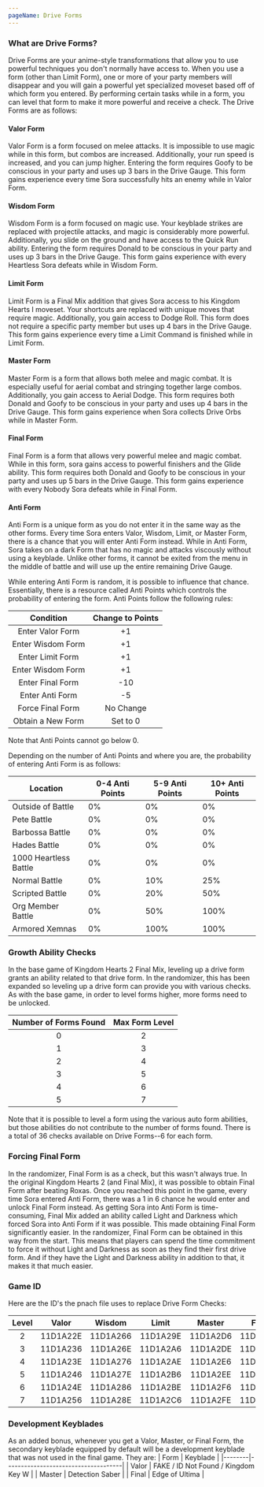 ```yaml
---
pageName: Drive Forms
---
```


### What are Drive Forms?
Drive Forms are your anime-style transformations that allow you to use powerful techniques you don't normally have access to. When you use a form (other than Limit Form), one or more of your party members will disappear and you will gain a powerful yet specialized moveset based off of which form you entered.  By performing certain tasks while in a form, you can level that form to make it more powerful and receive a check.  The Drive Forms are as follows:

#### Valor Form
Valor Form is a form focused on melee attacks.  It is impossible to use magic while in this form, but combos are increased.  Additionally, your run speed is increased, and you can jump higher.  Entering the form requires Goofy to be conscious in your party and uses up 3 bars in the Drive Gauge.  This form gains experience every time Sora successfully hits an enemy while in Valor Form.

#### Wisdom Form
Wisdom Form is a form focused on magic use.  Your keyblade strikes are replaced with projectile attacks, and magic is considerably more powerful.  Additionally, you slide on the ground and have access to the Quick Run ability.  Entering the form requires Donald to be conscious in your party and uses up 3 bars in the Drive Gauge.  This form gains experience with every Heartless Sora defeats while in Wisdom Form.

#### Limit Form
Limit Form is a Final Mix addition that gives Sora access to his Kingdom Hearts I moveset.  Your shortcuts are replaced with unique moves that require magic.  Additionally, you gain access to Dodge Roll.  This form does not require a specific party member but uses up 4 bars in the Drive Gauge.  This form gains experience every time a Limit Command is finished while in Limit Form.

#### Master Form
Master Form is a form that allows both melee and magic combat.  It is especially useful for aerial combat and stringing together large combos.  Additionally, you gain access to Aerial Dodge.  This form requires both Donald and Goofy to be conscious in your party and uses up 4 bars in the Drive Gauge.  This form gains experience when Sora collects Drive Orbs while in Master Form.

#### Final Form
Final Form is a form that allows very powerful melee and magic combat.  While in this form, sora gains access to powerful finishers and the Glide ability.  This form requires both Donald and Goofy to be conscious in your party and uses up 5 bars in the Drive Gauge.  This form gains experience with every Nobody Sora defeats while in Final Form.

#### Anti Form
Anti Form is a unique form as you do not enter it in the same way as the other forms.  Every time Sora enters Valor, Wisdom, Limit, or Master Form, there is a chance that you will enter Anti Form instead.  While in Anti Form, Sora takes on a dark Form that has no magic and attacks viscously without using a keyblade.  Unlike other forms, it cannot be exited from the menu in the middle of battle and will use up the entire remaining Drive Gauge.

While entering Anti Form is random, it is possible to influence that chance.  Essentially, there is a resource called Anti Points which controls the probability of entering the form.  Anti Points follow the following rules:

| Condition         | Change to Points |
|:-----------------:|:----------------:|
| Enter Valor Form  | +1               |
| Enter Wisdom Form | +1               |
| Enter Limit Form  | +1               |
| Enter Wisdom Form | +1               |
| Enter Final Form  | -10              |
| Enter Anti Form   | -5               |
| Force Final Form  | No Change        |
| Obtain a New Form | Set to 0         |

Note that Anti Points cannot go below 0.

Depending on the number of Anti Points and where you are, the probability of entering Anti Form is as follows:

| Location              | 0-4 Anti Points | 5-9 Anti Points | 10+ Anti Points |
|-----------------------|-----------------|-----------------|-----------------|
| Outside of Battle     | 0%              | 0%              | 0%              |
| Pete Battle           | 0%              | 0%              | 0%              |
| Barbossa Battle       | 0%              | 0%              | 0%              |
| Hades Battle          | 0%              | 0%              | 0%              |
| 1000 Heartless Battle | 0%              | 0%              | 0%              |
| Normal Battle         | 0%              | 10%             | 25%             |
| Scripted Battle       | 0%              | 20%             | 50%             |
| Org Member Battle     | 0%              | 50%             | 100%            |
| Armored Xemnas        | 0%              | 100%            | 100%            |

### Growth Ability Checks
In the base game of Kingdom Hearts 2 Final Mix, leveling up a drive form grants an ability related to that drive form.  In the randomizer, this has been expanded so leveling up a drive form can provide you with various checks.  As with the base game, in order to level forms higher, more forms need to be unlocked.

| Number of Forms Found | Max Form Level |
|:---------------------:|:--------------:|
| 0                     | 2              |
| 1                     | 3              |
| 2                     | 4              |
| 3                     | 5              |
| 4                     | 6              |
| 5                     | 7              |

Note that it is possible to level a form using the various auto form abilities, but those abilities do not contribute to the number of forms found.  There is a total of 36 checks available on Drive Forms--6 for each form.

### Forcing Final Form
In the randomizer, Final Form is as a check, but this wasn't always true.  In the original Kingdom Hearts 2 (and Final Mix), it was possible to obtain Final Form after beating Roxas.  Once you reached this point in the game, every time Sora entered Anti Form, there was a 1 in 6 chance he would enter and unlock Final Form instead.  As getting Sora into Anti Form is time-consuming, Final Mix added an ability called Light and Darkness which forced Sora into Anti Form if it was possible.  This made obtaining Final Form significantly easier.  In the randomizer, Final Form can be obtained in this way from the start.  This means that players can spend the time commitment to force it without Light and Darkness as soon as they find their first drive form.  And if they have the Light and Darkness ability in addition to that, it makes it that much easier.

### Game ID
Here are the ID's the pnach file uses to replace Drive Form Checks:

| Level | Valor    | Wisdom   | Limit    | Master   | Final    |
|:-----:|:--------:|:--------:|:--------:|:--------:|:--------:|
| 2     | 11D1A22E | 11D1A266 | 11D1A29E | 11D1A2D6 | 11D1A30E |
| 3     | 11D1A236 | 11D1A26E | 11D1A2A6 | 11D1A2DE | 11D1A316 |
| 4     | 11D1A23E | 11D1A276 | 11D1A2AE | 11D1A2E6 | 11D1A31E |
| 5     | 11D1A246 | 11D1A27E | 11D1A2B6 | 11D1A2EE | 11D1A326 |
| 6     | 11D1A24E | 11D1A286 | 11D1A2BE | 11D1A2F6 | 11D1A32E |
| 7     | 11D1A256 | 11D1A28E | 11D1A2C6 | 11D1A2FE | 11D1A336 |

### Development Keyblades
As an added bonus, whenever you get a Valor, Master, or Final Form, the secondary keyblade equipped by default will be a development keyblade that was not used in the final game.  They are:
| Form   | Keyblade                            |
|--------|-------------------------------------|
| Valor  | FAKE / ID Not Found / Kingdom Key W |
| Master | Detection Saber                     |
| Final  | Edge of Ultima                      |